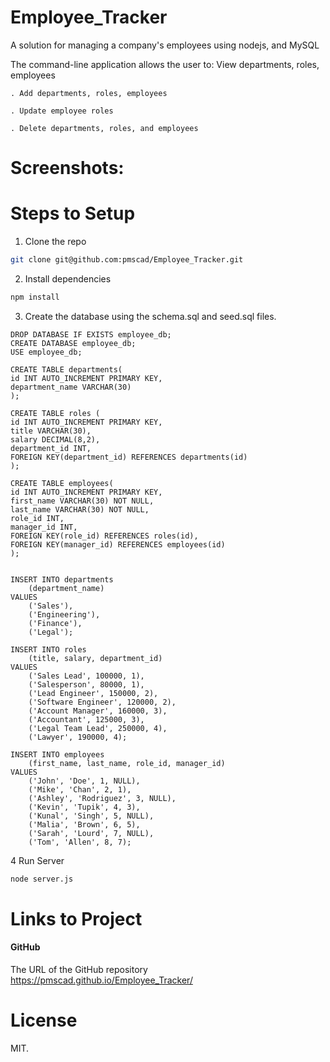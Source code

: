 # Employee_Tracker

A solution for managing a company's employees using nodejs, and MySQL

The command-line application allows the user to: View departments, roles, employees

    . Add departments, roles, employees

    . Update employee roles

    . Delete departments, roles, and employees

# Screenshots:

# Steps to Setup

1. Clone the repo

```bash
git clone git@github.com:pmscad/Employee_Tracker.git
```

2. Install dependencies

```bash
npm install
```

3. Create the database using the schema.sql and seed.sql files.

```
DROP DATABASE IF EXISTS employee_db;
CREATE DATABASE employee_db;
USE employee_db;

CREATE TABLE departments(
id INT AUTO_INCREMENT PRIMARY KEY,
department_name VARCHAR(30)
);

CREATE TABLE roles (
id INT AUTO_INCREMENT PRIMARY KEY,
title VARCHAR(30),
salary DECIMAL(8,2),
department_id INT,
FOREIGN KEY(department_id) REFERENCES departments(id)
);

CREATE TABLE employees(
id INT AUTO_INCREMENT PRIMARY KEY,
first_name VARCHAR(30) NOT NULL,
last_name VARCHAR(30) NOT NULL,
role_id INT,
manager_id INT,
FOREIGN KEY(role_id) REFERENCES roles(id),
FOREIGN KEY(manager_id) REFERENCES employees(id)
);


```

```
INSERT INTO departments
    (department_name)
VALUES
    ('Sales'),
    ('Engineering'),
    ('Finance'),
    ('Legal');

INSERT INTO roles
    (title, salary, department_id)
VALUES
    ('Sales Lead', 100000, 1),
    ('Salesperson', 80000, 1),
    ('Lead Engineer', 150000, 2),
    ('Software Engineer', 120000, 2),
    ('Account Manager', 160000, 3),
    ('Accountant', 125000, 3),
    ('Legal Team Lead', 250000, 4),
    ('Lawyer', 190000, 4);

INSERT INTO employees
    (first_name, last_name, role_id, manager_id)
VALUES
    ('John', 'Doe', 1, NULL),
    ('Mike', 'Chan', 2, 1),
    ('Ashley', 'Rodriguez', 3, NULL),
    ('Kevin', 'Tupik', 4, 3),
    ('Kunal', 'Singh', 5, NULL),
    ('Malia', 'Brown', 6, 5),
    ('Sarah', 'Lourd', 7, NULL),
    ('Tom', 'Allen', 8, 7);

```

4 Run Server

```bash
node server.js
```

# Links to Project

#### GitHub

The URL of the GitHub repository
https://pmscad.github.io/Employee_Tracker/

# License

MIT.

